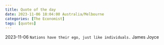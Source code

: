 ```yaml
---
title: Quote of the day
date: 2023-11-06 18:04:00 Australia/Melbourne
categories: [The Economist]
tags: [quotes]
---
```


2023-11-06 
`Nations have their ego, just like individuals.` 
 James Joyce 
